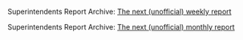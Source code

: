 Superintendents Report Archive:
[The next (unofficial) weekly report](reports/week/next.txt) 

Superintendents Report Archive:
[The next (unofficial) monthly report](reports/month/next.txt) 

